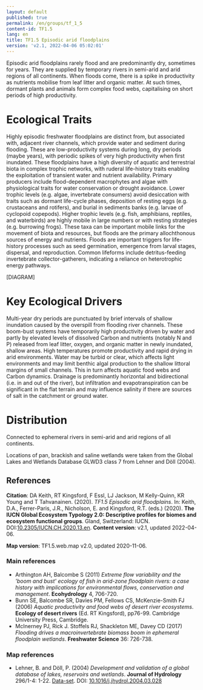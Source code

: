 ```yaml
---
layout: default
published: true
permalink: /en/groups/tf_1_5
content-id: TF1.5
lang: en
title: TF1.5 Episodic arid floodplains
version: 'v2.1, 2022-04-06 05:02:01'
---
```


Episodic arid floodplains rarely flood and are predominantly dry, sometimes for years.  They are supplied by temporary rivers in semi-arid and arid regions of all continents. When floods come, there is a spike in productivity as nutrients mobilise from leaf litter and organic matter. At such times, dormant plants and animals form complex food webs, capitalising on short periods of high productivity.

# Ecological Traits
 
Highly episodic freshwater floodplains are distinct from, but associated with, adjacent river channels, which provide water and sediment during flooding. These are low-productivity systems during long, dry periods (maybe years), with periodic spikes of very high productivity when first inundated. These floodplains have a high diversity of aquatic and terrestrial biota in complex trophic networks, with ruderal life-history traits enabling the exploitation of transient water and nutrient availability. Primary producers include flood-dependent macrophytes and algae with physiological traits for water conservation or drought avoidance. Lower trophic levels (e.g. algae, invertebrate consumers) avoid desiccation with traits such as dormant life-cycle phases, deposition of resting eggs (e.g. crustaceans and rotifers), and burial in sediments banks (e.g. larvae of cyclopoid copepods). Higher trophic levels (e.g. fish, amphibians, reptiles, and waterbirds) are highly mobile in large numbers or with resting strategies (e.g. burrowing frogs). These taxa can be important mobile links for the movement of biota and resources, but floods are the primary allochthonous sources of energy and nutrients. Floods are important triggers for life-history processes such as seed germination, emergence from larval stages, dispersal, and reproduction. Common lifeforms include detritus-feeding invertebrate collector-gatherers, indicating a reliance on heterotrophic energy pathways.

[DIAGRAM]

# Key Ecological Drivers
 
Multi-year dry periods are punctuated by brief intervals of shallow inundation caused by the overspill from flooding river channels. These boom-bust systems have temporarily high productivity driven by water and partly by elevated levels of dissolved Carbon and nutrients (notably N and P) released from leaf litter, oxygen, and organic matter in newly inundated, shallow areas. High temperatures promote productivity and rapid drying in arid environments. Water may be turbid or clear, which affects light environments and may limit benthic algal production to the shallow littoral margins of small channels. This in turn affects aquatic food webs and Carbon dynamics. Drainage is predominantly horizontal and bidirectional (i.e. in and out of the river), but infiltration and evapotranspiration can be significant in the flat terrain and may influence salinity if there are sources of salt in the catchment or ground water.
 
# Distribution
 
Connected to ephemeral rivers in semi-arid and arid regions of all continents.

Locations of pan, brackish and saline wetlands were taken from the Global Lakes and Wetlands Database GLWD3 class 7 from Lehner and Döll (2004). 

## References

**Citation**: DA Keith, RT Kingsford, F Essl, LJ Jackson, M Kelly-Quinn, KR Young and T Tahvanainen. (2020). *TF1.5 Episodic arid floodplains*. In: Keith, D.A., Ferrer-Paris, J.R., Nicholson, E. and Kingsford, R.T. (eds.) (2020). **The IUCN Global Ecosystem Typology 2.0: Descriptive profiles for biomes and ecosystem functional groups**. Gland, Switzerland: IUCN. DOI:[10.2305/IUCN.CH.2020.13.en](https://doi.org/10.2305/IUCN.CH.2020.13.en).
**Content version**: v2.1, updated 2022-04-06.

**Map version**: TF1.5.web.map v2.0, updated 2020-11-06.

### Main references
* Arthington AH, Balcombe S (2011) *Extreme flow variability and the 'boom and bust' ecology of fish in arid-zone floodplain rivers: a case history with implications for environmental flows, conservation and management*. **Ecohydrology** 4, 706-720.
* Bunn SE, Balcombe SR, Davies PM, Fellows CS, McKenzie-Smith FJ  (2006) *Aquatic productivity and food webs of desert river ecosystems*. **Ecology of desert rivers** (Ed. RT Kingsford), pp76-99. Cambridge University Press, Cambridge.
* McInerney PJ, Rick J. Stoffels RJ, Shackleton ME, Davey CD  (2017) *Flooding drives a macroinvertebrate biomass boom in ephemeral floodplain wetlands*. **Freshwater Science** 36: 726-738.

### Map references
* Lehner, B. and Döll, P.  (2004) *Development and validation of a global database of lakes, reservoirs and wetlands*. **Journal of Hydrology** 296/1-4: 1-22. [Data-set](https://www.worldwildlife.org/pages/global-lakes-and-wetlands-database). DOI: [10.1016/j.jhydrol.2004.03.028](http://doi.org/10.1016/j.jhydrol.2004.03.028)
